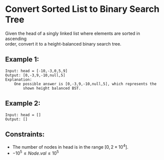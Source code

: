 # Convert Sorted List to Binary Search Tree

Given the head of a singly linked list where elements are sorted in ascending  
order, convert it to a height-balanced binary search tree.

 

## Example 1:

    Input: head = [-10,-3,0,5,9]
    Output: [0,-3,9,-10,null,5]
    Explanation: 
        One possible answer is [0,-3,9,-10,null,5], which represents the 
            shown height balanced BST.

## Example 2:

    Input: head = []
    Output: []
    
 

## Constraints:

* The number of nodes in head is in the range $[0, 2 \times 10^4]$.
* $-10^5 \le Node.val \le 10^5$

